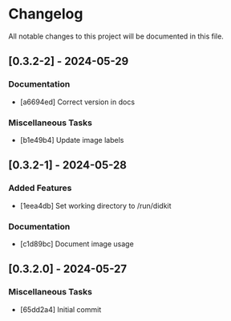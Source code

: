 # Changelog

All notable changes to this project will be documented in this file.

## [0.3.2-2] - 2024-05-29

### Documentation

- [a6694ed] Correct version in docs

### Miscellaneous Tasks

- [b1e49b4] Update image labels

## [0.3.2-1] - 2024-05-28

### Added Features

- [1eea4db] Set working directory to /run/didkit

### Documentation

- [c1d89bc] Document image usage

## [0.3.2.0] - 2024-05-27

### Miscellaneous Tasks

- [65dd2a4] Initial commit

<!-- generated by git-cliff -->
